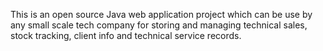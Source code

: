 This is an open source Java web application project which can be use by any small scale tech company for storing and managing technical sales, stock tracking, client info and technical service records.
